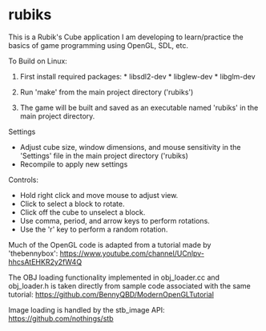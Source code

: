 # rubiks

This is a Rubik's Cube application I am developing to learn/practice the basics
of game programming using OpenGL, SDL, etc.

To Build on Linux:
  1. First install required packages:
    * libsdl2-dev
    * libglew-dev
    * libglm-dev
  
  2. Run 'make' from the main project directory ('rubiks')
  
  3. The game will be built and saved as an executable named 'rubiks' in the
     main project directory.

Settings
  * Adjust cube size, window dimensions, and mouse sensitivity in the
    'Settings' file in the main project directory ('rubiks)
  * Recompile to apply new settings

Controls:
  * Hold right click and move mouse to adjust view.
  * Click to select a block to rotate.
  * Click off the cube to unselect a block.
  * Use comma, period, and arrow keys to perform rotations.
  * Use the 'r' key to perform a random rotation.

Much of the OpenGL code is adapted from a tutorial made by 'thebennybox': 
https://www.youtube.com/channel/UCnlpv-hhcsAtEHKR2y2fW4Q

The OBJ loading functionality implemented in obj_loader.cc and obj_loader.h is
taken directly from sample code associated with the same tutorial:
https://github.com/BennyQBD/ModernOpenGLTutorial

Image loading is handled by the stb_image API:
https://github.com/nothings/stb
